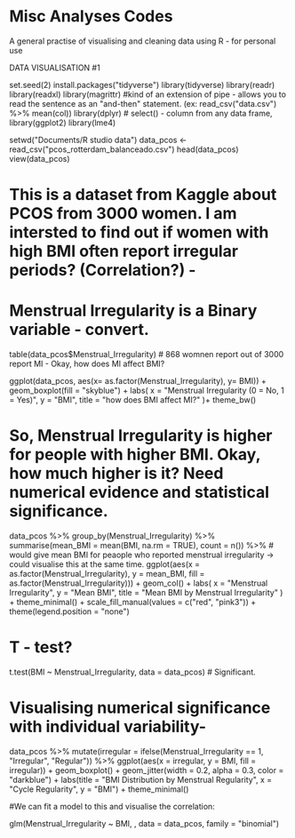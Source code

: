 # Misc Analyses Codes
A general practise of visualising and cleaning data using R - for personal use

DATA VISUALISATION #1


set.seed(2)
install.packages("tidyverse")
library(tidyverse)
library(readr)
library(readxl)
library(magrittr) #kind of an extension of pipe - allows you to read the sentence as an "and-then" statement. (ex: read_csv("data.csv") %>% mean(col))
library(dplyr) # select() - column from any data frame, 
library(ggplot2)
library(lme4)

setwd("Documents/R studio data")
data_pcos <- read_csv("pcos_rotterdam_balanceado.csv")
head(data_pcos)
view(data_pcos)

# This is a dataset from Kaggle about PCOS from 3000 women. I am intersted to find out if women with high BMI often report irregular periods? (Correlation?) - 
# Menstrual Irregularity is a Binary variable - convert. 
table(data_pcos$Menstrual_Irregularity) # 868 womnen report out of 3000 report MI - Okay, how does MI affect BMI?

ggplot(data_pcos, aes(x= as.factor(Menstrual_Irregularity), y= BMI)) +
         geom_boxplot(fill = "skyblue") +
         labs(
           x = "Menstrual Irregularity (0 = No, 1 = Yes)",
           y = "BMI",
           title = "how does BMI affect MI?"
         )+
         theme_bw()

# So, Menstrual Irregularity is higher for people with higher BMI. Okay, how much higher is it? Need numerical evidence and statistical significance.
data_pcos %>% 
  group_by(Menstrual_Irregularity) %>% 
  summarise(mean_BMI = mean(BMI, na.rm = TRUE),
            count = n()) %>% # would give mean BMI for peaople who reported menstrual irregularity -> could visualise this at the same time. 
  ggplot(aes(x = as.factor(Menstrual_Irregularity), y = mean_BMI, fill = as.factor(Menstrual_Irregularity))) +
  geom_col() +
  labs(
    x = "Menstrual Irregularity",
    y = "Mean BMI",
    title = "Mean BMI by Menstrual Irregularity"
  ) +
  theme_minimal() +
  scale_fill_manual(values = c("red", "pink3")) +
  theme(legend.position = "none")

# T - test?
t.test(BMI ~ Menstrual_Irregularity, data = data_pcos) # Significant. 

# Visualising numerical significance with individual variability-
data_pcos %>%
  mutate(irregular = ifelse(Menstrual_Irregularity == 1, "Irregular", "Regular")) %>%
  ggplot(aes(x = irregular, y = BMI, fill = irregular)) +
  geom_boxplot() +
  geom_jitter(width = 0.2, alpha = 0.3, color = "darkblue") +
  labs(title = "BMI Distribution by Menstrual Regularity", x = "Cycle Regularity", y = "BMI") +
  theme_minimal()

#We can fit a model to this and visualise the correlation:

glm(Menstrual_Irregularity ~ BMI, , data = data_pcos, family = "binomial")